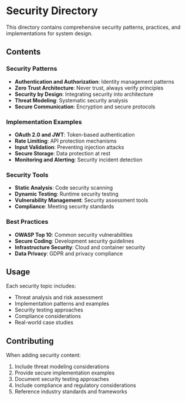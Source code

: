 # Security Directory

This directory contains comprehensive security patterns, practices, and implementations for system design.

## Contents

### Security Patterns
- **Authentication and Authorization**: Identity management patterns
- **Zero Trust Architecture**: Never trust, always verify principles
- **Security by Design**: Integrating security into architecture
- **Threat Modeling**: Systematic security analysis
- **Secure Communication**: Encryption and secure protocols

### Implementation Examples
- **OAuth 2.0 and JWT**: Token-based authentication
- **Rate Limiting**: API protection mechanisms
- **Input Validation**: Preventing injection attacks
- **Secure Storage**: Data protection at rest
- **Monitoring and Alerting**: Security incident detection

### Security Tools
- **Static Analysis**: Code security scanning
- **Dynamic Testing**: Runtime security testing
- **Vulnerability Management**: Security assessment tools
- **Compliance**: Meeting security standards

### Best Practices
- **OWASP Top 10**: Common security vulnerabilities
- **Secure Coding**: Development security guidelines
- **Infrastructure Security**: Cloud and container security
- **Data Privacy**: GDPR and privacy compliance

## Usage

Each security topic includes:
- Threat analysis and risk assessment
- Implementation patterns and examples
- Security testing approaches
- Compliance considerations
- Real-world case studies

## Contributing

When adding security content:
1. Include threat modeling considerations
2. Provide secure implementation examples
3. Document security testing approaches
4. Include compliance and regulatory considerations
5. Reference industry standards and frameworks
